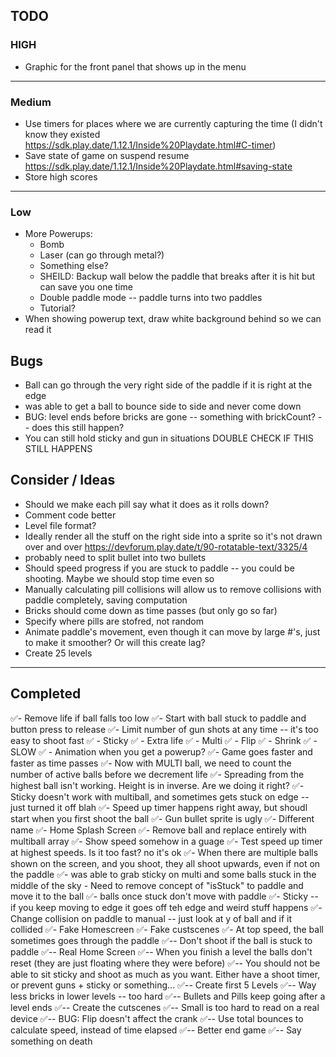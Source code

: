## TODO

### HIGH

- Graphic for the front panel that shows up in the menu

---

### Medium

- Use timers for places where we are currently capturing the time (I didn't know they existed https://sdk.play.date/1.12.1/Inside%20Playdate.html#C-timer)
- Save state of game on suspend resume https://sdk.play.date/1.12.1/Inside%20Playdate.html#saving-state
- Store high scores

---

### Low

- More Powerups:
  - Bomb
  - Laser (can go through metal?)
  - Something else?
  - SHEILD: Backup wall below the paddle that breaks after it is hit but can save you one time
  - Double paddle mode -- paddle turns into two paddles
  - Tutorial?
- When showing powerup text, draw white background behind so we can read it

## Bugs

- Ball can go through the very right side of the paddle if it is right at the edge
- was able to get a ball to bounce side to side and never come down
- BUG: level ends before bricks are gone -- something with brickCount? -- does this still happen?
- You can still hold sticky and gun in situations DOUBLE CHECK IF THIS STILL HAPPENS

## Consider / Ideas

- Should we make each pill say what it does as it rolls down?
- Comment code better
- Level file format?
- Ideally render all the stuff on the right side into a sprite so it's not drawn over and over
  https://devforum.play.date/t/90-rotatable-text/3325/4
- probably need to split bullet into two bullets
- Should speed progress if you are stuck to paddle -- you could be shooting. Maybe we should stop time even so
- Manually calculating pill collisions will allow us to remove collisions with paddle completely, saving computation
- Bricks should come down as time passes (but only go so far)
- Specify where pills are stofred, not random
- Animate paddle's movement, even though it can move by large #'s, just to make it smoother? Or will this create lag?
- Create 25 levels

---

## Completed

✅- Remove life if ball falls too low
✅- Start with ball stuck to paddle and button press to release
✅- Limit number of gun shots at any time -- it's too easy to shoot fast
✅ - Sticky
✅ - Extra life
✅ - Multi
✅ - Flip
✅ - Shrink
✅ - SLOW
✅ - Animation when you get a powerup?
✅- Game goes faster and faster as time passes
✅- Now with MULTI ball, we need to count the number of active balls before we decrement life
✅- Spreading from the highest ball isn't working. Height is in inverse. Are we doing it right?
✅- Sticky doesn't work with multiball, and sometimes gets stuck on edge -- just turned it off blah
✅- Speed up timer happens right away, but shoudl start when you first shoot the ball
✅- Gun bullet sprite is ugly
✅- Different name
✅- Home Splash Screen
✅- Remove ball and replace entirely with multiball array
✅- Show speed somehow in a guage
✅- Test speed up timer at highest speeds. Is it too fast? no it's ok
✅- When there are multiple balls shown on the screen, and you shoot, they all shoot upwards, even if not on the paddle
✅- was able to grab sticky on multi and some balls stuck in the middle of the sky - Need to remove concept of "isStuck" to paddle and move it to the ball
✅- balls once stuck don't move with paddle
✅- Sticky -- if you keep moving to edge it goes off teh edge and weird stuff happens
✅- Change collision on paddle to manual -- just look at y of ball and if it collided
✅- Fake Homescreen
✅- Fake custscenes
✅- At top speed, the ball sometimes goes through the paddle
✅-- Don't shoot if the ball is stuck to paddle
✅-- Real Home Screen
✅-- When you finish a level the balls don't reset (they are just floating where they were before)
✅-- You should not be able to sit sticky and shoot as much as you want. Either have a shoot timer, or prevent guns + sticky or something...
✅-- Create first 5 Levels
✅-- Way less bricks in lower levels -- too hard
✅-- Bullets and Pills keep going after a level ends
✅-- Create the cutscenes
✅-- Small is too hard to read on a real device
✅-- BUG: Flip doesn't affect the crank
✅-- Use total bounces to calculate speed, instead of time elapsed
✅-- Better end game
✅-- Say something on death
